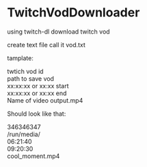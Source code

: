 # TwitchVodDownloader
using twitch-dl download twitch vod

create text file call it vod.txt

tamplate:

twtich vod id<br>
path to save vod<br>
xx:xx:xx or xx:xx start <br>
xx:xx:xx or xx:xx end<br>
Name of video output.mp4

Should look like that:

346346347<br>
/run/media/<br>
06:21:40<br>
09:20:30<br>
cool_moment.mp4<br>
